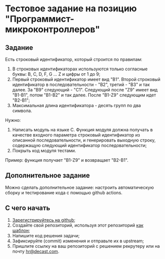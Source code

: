 # Тестовое задание на позицию "Программист-микроконтроллеров"

## Задание

Есть строковый идентификатор, который строится по правилам:
1. В строковых идентификаторах используются только согласные буквы: B, C, D, F, G … Z и цифры от 1 до 9;
2. Первый строковый идентификатор имеет вид "B1". Второй строковый идентификатор в последовательности - "B2", третий - "B3" и так далее. За "B9" следующий - "C1". Следующий после "Z9" имеет вид "B1-B1", потом "B1-B2" и так далее. После "B1-Z9" следующим идет "B2-B1";
3. Максимальная длина идентификатора - десять групп по два символа.

Нужно:
1. Написать модуль на языке С. Функция модуля должна получать в качестве входного параметра строковый идентификатор из описанной последовательности, и генерировать выходную строку, содержащую следующий идентификатор последовательности;
2. Покрыть код модуля тестами.

Пример: функция получает "B1-Z9" и возвращает "B2-B1".

## Дополнительное задание

Можно сделать дополнительное задание: настроить автоматическую сборку и тестирование кода с помощью github actions.

## С чего начать

1. [Зарегистрируйтесь на github](https://github.com/signup);
2. Создайте свой репозиторий, используя этот репозиторий [как шаблон](https://docs.github.com/en/repositories/creating-and-managing-repositories/creating-a-repository-from-a-template);
3. Напишите код решения задачи;
4. Зафиксируйте (commit) изменения и отправьте их в upstream;
5. Пришлите ссылку на ваш репозиторий с решением рекрутеру или на почту [hr@decast.com](mailto:hr@decast.com?subject=Решение%20тестового%20задания&cc=rnd@decast.com).
